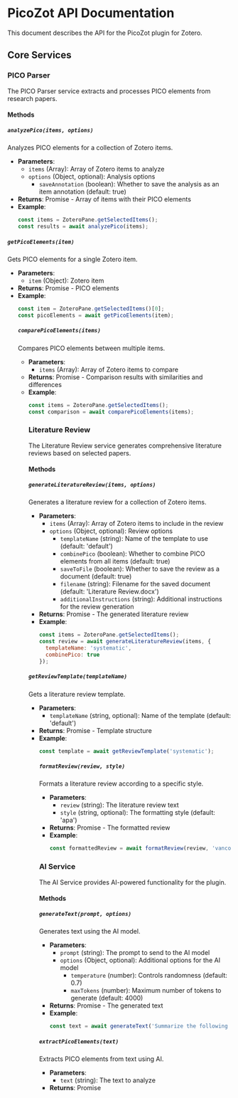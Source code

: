 # PicoZot API Documentation

This document describes the API for the PicoZot plugin for Zotero.

## Core Services

### PICO Parser

The PICO Parser service extracts and processes PICO elements from research papers.

#### Methods

##### `analyzePico(items, options)`

Analyzes PICO elements for a collection of Zotero items.

- **Parameters**:
  - `items` (Array): Array of Zotero items to analyze
  - `options` (Object, optional): Analysis options
    - `saveAnnotation` (boolean): Whether to save the analysis as an item annotation (default: true)
- **Returns**: Promise<Array> - Array of items with their PICO elements
- **Example**:
  ```javascript
  const items = ZoteroPane.getSelectedItems();
  const results = await analyzePico(items);
  ```

##### `getPicoElements(item)`

Gets PICO elements for a single Zotero item.

- **Parameters**:
  - `item` (Object): Zotero item
- **Returns**: Promise<Object> - PICO elements
- **Example**:
  ```javascript
  const item = ZoteroPane.getSelectedItems()[0];
  const picoElements = await getPicoElements(item);
  ```

##### `comparePicoElements(items)`

Compares PICO elements between multiple items.

- **Parameters**:
  - `items` (Array): Array of Zotero items to compare
- **Returns**: Promise<Object> - Comparison results with similarities and differences
- **Example**:
  ```javascript
  const items = ZoteroPane.getSelectedItems();
  const comparison = await comparePicoElements(items);
  ```

### Literature Review

The Literature Review service generates comprehensive literature reviews based on selected papers.

#### Methods

##### `generateLiteratureReview(items, options)`

Generates a literature review for a collection of Zotero items.

- **Parameters**:
  - `items` (Array): Array of Zotero items to include in the review
  - `options` (Object, optional): Review options
    - `templateName` (string): Name of the template to use (default: 'default')
    - `combinePico` (boolean): Whether to combine PICO elements from all items (default: true)
    - `saveToFile` (boolean): Whether to save the review as a document (default: true)
    - `filename` (string): Filename for the saved document (default: 'Literature Review.docx')
    - `additionalInstructions` (string): Additional instructions for the review generation
- **Returns**: Promise<string> - The generated literature review
- **Example**:
  ```javascript
  const items = ZoteroPane.getSelectedItems();
  const review = await generateLiteratureReview(items, {
    templateName: 'systematic',
    combinePico: true
  });
  ```

##### `getReviewTemplate(templateName)`

Gets a literature review template.

- **Parameters**:
  - `templateName` (string, optional): Name of the template (default: 'default')
- **Returns**: Promise<Object> - Template structure
- **Example**:
  ```javascript
  const template = await getReviewTemplate('systematic');
  ```

##### `formatReview(review, style)`

Formats a literature review according to a specific style.

- **Parameters**:
  - `review` (string): The literature review text
  - `style` (string, optional): The formatting style (default: 'apa')
- **Returns**: Promise<string> - The formatted review
- **Example**:
  ```javascript
  const formattedReview = await formatReview(review, 'vancouver');
  ```

### AI Service

The AI Service provides AI-powered functionality for the plugin.

#### Methods

##### `generateText(prompt, options)`

Generates text using the AI model.

- **Parameters**:
  - `prompt` (string): The prompt to send to the AI model
  - `options` (Object, optional): Additional options for the AI model
    - `temperature` (number): Controls randomness (default: 0.7)
    - `maxTokens` (number): Maximum number of tokens to generate (default: 4000)
- **Returns**: Promise<string> - The generated text
- **Example**:
  ```javascript
  const text = await generateText('Summarize the following research paper: ' + abstract);
  ```

##### `extractPicoElements(text)`

Extracts PICO elements from text using AI.

- **Parameters**:
  - `text` (string): The text to analyze
- **Returns**: Promise<Object> - The extracted PICO elements
- **Example**:
  ```javascript
  const picoElements = await extractPicoElements(abstract);
  ```

## UI Components

### Dialog

The Dialog module provides dialog UI components.

#### Methods

##### `showDialog(type, options)`

Shows a dialog of the specified type.

- **Parameters**:
  - `type` (string): Dialog type ('main', 'pico-analysis', 'literature-review', 'settings')
  - `options` (Object, optional): Additional options for the dialog
    - `items` (Array): Zotero items to use in the dialog
- **Returns**: Promise<Object> - Dialog window and document
- **Example**:
  ```javascript
  const dialog = await showDialog('pico-analysis', { 
    items: ZoteroPane.getSelectedItems() 
  });
  ```

### Sidebar

The Sidebar module provides sidebar UI components.

#### Methods

##### `createSidebar()`

Creates and initializes the sidebar.

- **Returns**: Promise<Element> - The sidebar element
- **Example**:
  ```javascript
  const sidebar = await createSidebar();
  ```

##### `toggleSidebar()`

Toggles sidebar visibility.

- **Example**:
  ```javascript
  toggleSidebar();
  ```

##### `updateSelectedItems()`

Updates selected items in the sidebar.

- **Example**:
  ```javascript
  updateSelectedItems();
  ```

## Utility Functions

### Zotero API

The Zotero API module provides utilities for interacting with Zotero.

#### Methods

##### `getItemContent(item)`

Gets content from a Zotero item (abstract, notes, etc.).

- **Parameters**:
  - `item` (Object): Zotero item
- **Returns**: Promise<string> - Item content
- **Example**:
  ```javascript
  const content = await getItemContent(item);
  ```

##### `saveItemAnnotation(item, title, content)`

Saves an annotation to a Zotero item.

- **Parameters**:
  - `item` (Object): Zotero item
  - `title` (string): Annotation title
  - `content` (string): Annotation content
- **Returns**: Promise<boolean> - True if successful
- **Example**:
  ```javascript
  const success = await saveItemAnnotation(item, 'PICO Analysis', picoText);
  ```

##### `getItemMetadata(item)`

Gets metadata for a Zotero item.

- **Parameters**:
  - `item` (Object): Zotero item
- **Returns**: Promise<Object> - Item metadata
- **Example**:
  ```javascript
  const metadata = await getItemMetadata(item);
  ```

##### `saveDocument(content, filename)`

Saves a document to a file.

- **Parameters**:
  - `content` (string): Document content
  - `filename` (string): Filename
- **Returns**: Promise<boolean> - True if successful
- **Example**:
  ```javascript
  const success = await saveDocument(review, 'Literature Review.docx');
  ```

### Configuration

The Configuration module provides utilities for managing plugin configuration.

#### Methods

##### `getConfig()`

Gets the current configuration.

- **Returns**: Object - Configuration object
- **Example**:
  ```javascript
  const config = getConfig();
  ```

##### `saveConfig(config)`

Saves configuration to Zotero preferences.

- **Parameters**:
  - `config` (Object): Configuration object to save
- **Returns**: boolean - True if successful
- **Example**:
  ```javascript
  const success = saveConfig({ aiModel: 'gpt-4' });
  ```

##### `getConfigValue(key, defaultValue)`

Gets a specific configuration value.

- **Parameters**:
  - `key` (string): Configuration key
  - `defaultValue` (any, optional): Default value if key is not found
- **Returns**: any - Configuration value
- **Example**:
  ```javascript
  const apiKey = getConfigValue('aiApiKey', '');
  ```

##### `setConfigValue(key, value)`

Sets a specific configuration value.

- **Parameters**:
  - `key` (string): Configuration key
  - `value` (any): Configuration value
- **Returns**: boolean - True if successful
- **Example**:
  ```javascript
  const success = setConfigValue('showSidebar', true);
